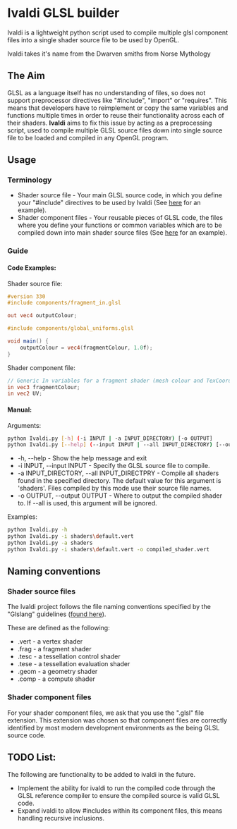 # Ivaldi GLSL builder
Ivaldi is a lightweight python script used to compile multiple glsl component files into a single shader source file to be used by OpenGL.

Ivaldi takes it's name from the Dwarven smiths from Norse Mythology


## The Aim
GLSL as a language itself has no understanding of files, so does not support preprocessor directives like "#include", "import" or "requires". This means that developers have to reimplement or copy the same variables and functions multiple times in order to reuse their functionality across each of their shaders. **Ivaldi** aims to fix this issue by acting as a preprocessing script, used to compile multiple GLSL source files down into single source file to be loaded and compiled in any OpenGL program.


## Usage
### Terminology
* Shader source file - Your main GLSL source code, in which you define your "#include" directives to be used by Ivaldi (See [here](https://github.com/TReed1104/ivaldi-glsl-builder/blob/master/shaders/default.vert) for an example).
* Shader component files - Your reusable pieces of GLSL code, the files where you define your functions or common variables which are to be compiled down into main shader source files (See [here](https://github.com/TReed1104/ivaldi-glsl-builder/blob/master/components/global_uniforms.glsl) for an example).

### Guide
#### Code Examples:
Shader source file:
```GLSL
#version 330
#include components/fragment_in.glsl

out vec4 outputColour;

#include components/global_uniforms.glsl

void main() {
	outputColour = vec4(fragmentColour, 1.0f);
}

```

Shader component file:
```GLSL
// Generic In variables for a fragment shader (mesh colour and TexCoords)
in vec3 fragmentColour;
in vec2 UV;
```

#### Manual:
Arguments:
```bash
python Ivaldi.py [-h] (-i INPUT | -a INPUT_DIRECTORY) [-o OUTPUT]
python Ivaldi.py [--help] (--input INPUT | --all INPUT_DIRECTORY) [--output OUTPUT]
```
* -h, --help - Show the help message and exit
* -i INPUT, --input INPUT - Specify the GLSL source file to compile.
* -a INPUT_DIRECTORY, --all INPUT_DIRECTPRY - Compile all shaders found in the specified directory. The default value for this argument is 'shaders'. Files compiled by this mode use their source file names.
* -o OUTPUT, --output OUTPUT - Where to output the compiled shader to. If --all is used, this argument will be ignored.

Examples:
```bash
python Ivaldi.py -h
python Ivaldi.py -i shaders\default.vert
python Ivaldi.py -a shaders
python Ivaldi.py -i shaders\default.vert -o compiled_shader.vert
```


## Naming conventions
### Shader source files
The Ivaldi project follows the file naming conventions specified by the "Glslang" guidelines ([found here](https://www.khronos.org/opengles/sdk/tools/Reference-Compiler/)).

These are defined as the following:
* .vert - a vertex shader
* .frag - a fragment shader
* .tesc - a tessellation control shader
* .tese - a tessellation evaluation shader
* .geom - a geometry shader
* .comp - a compute shader

### Shader component files
For your shader component files, we ask that you use the ".glsl" file extension. This extension was chosen so that component files are correctly identified by most modern development environments as the being GLSL source code.


## TODO List:
The following are functionality to be added to ivaldi in the future.
* Implement the ability for ivaldi to run the compiled code through the GLSL reference compiler to ensure the compiled source is valid GLSL code.
* Expand ivaldi to allow #includes within its component files, this means handling recursive inclusions.
